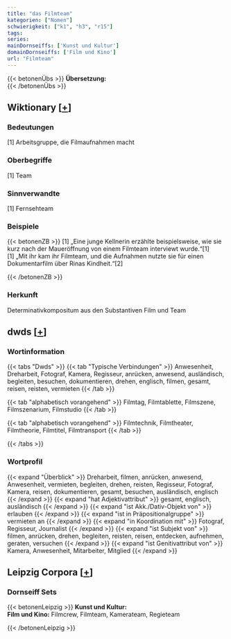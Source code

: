 ```yaml
---
title: "das Filmteam"
kategorien: ["Nomen"]
schwierigkeit: ["k1", "h3", "r15"]
tags:
series:
mainDornseiffs: ['Kunst und Kultur']
domainDornseiffs: ['Film und Kino']
url: "Filmteam"
---
```


{{< betonenÜbs >}}
**Übersetzung:**  
{{< /betonenÜbs >}}

## Wiktionary [[+](https://de.wiktionary.org/wiki/Filmteam)]

### Bedeutungen
[1] Arbeitsgruppe, die Filmaufnahmen macht  

### Oberbegriffe
[1] Team  

### Sinnverwandte
[1] Fernsehteam  

### Beispiele
{{< betonenZB >}}
[1] „Eine junge Kellnerin erzählte beispielsweise, wie sie kurz nach der Maueröffnung von einem Filmteam interviewt wurde.“[1]  
[1] „Mit ihr kam ihr Filmteam, und die Aufnahmen nutzte sie für einen Dokumentarfilm über Rinas Kindheit.“[2]  

{{< /betonenZB >}}
### Herkunft
Determinativkompositum aus den Substantiven Film und Team  



## dwds [[+](https://www.dwds.de/wb/Filmteam)]

### Wortinformation
{{< tabs "Dwds" >}}
{{< tab "Typische Verbindungen" >}}
Anwesenheit, Dreharbeit, Fotograf, Kamera, Regisseur, anrücken, anwesend, ausländisch, begleiten, besuchen, dokumentieren, drehen, englisch, filmen, gesamt, reisen, reisten, vermieten
{{< /tab >}}

{{< tab "alphabetisch vorangehend" >}}
Filmtag, Filmtablette, Filmszene, Filmszenarium, Filmstudio
{{< /tab >}}

{{< tab "alphabetisch vorangehend" >}}
Filmtechnik, Filmtheater, Filmtheorie, Filmtitel, Filmtransport
{{< /tab >}}

{{< /tabs >}}

### Wortprofil
{{< expand "Überblick" >}} Dreharbeit, filmen, anrücken, anwesend, Anwesenheit, vermieten, begleiten, drehen, reisten, Regisseur, Fotograf, Kamera, reisen, dokumentieren, gesamt, besuchen, ausländisch, englisch {{< /expand >}}
{{< expand "hat Adjektivattribut" >}} gesamt, englisch, ausländisch {{< /expand >}}
{{< expand "ist Akk./Dativ-Objekt von" >}} erlauben {{< /expand >}}
{{< expand "ist in Präpositionalgruppe" >}} vermieten an {{< /expand >}}
{{< expand "in Koordination mit" >}} Fotograf, Regisseur, Journalist {{< /expand >}}
{{< expand "ist Subjekt von" >}} filmen, anrücken, drehen, begleiten, reisten, reisen, entdecken, aufnehmen, geraten, versuchen {{< /expand >}}
{{< expand "ist Genitivattribut von" >}} Kamera, Anwesenheit, Mitarbeiter, Mitglied {{< /expand >}}

## Leipzig Corpora [[+](https://corpora.uni-leipzig.de/en/res?word=Filmteam&corpusId=deu_newscrawl-public_2018)]

### Dornseiff Sets
{{< betonenLeipzig >}}
**Kunst und Kultur:**  
**Film und Kino:** Filmcrew, Filmteam, Kamerateam, Regieteam  

{{< /betonenLeipzig >}}
